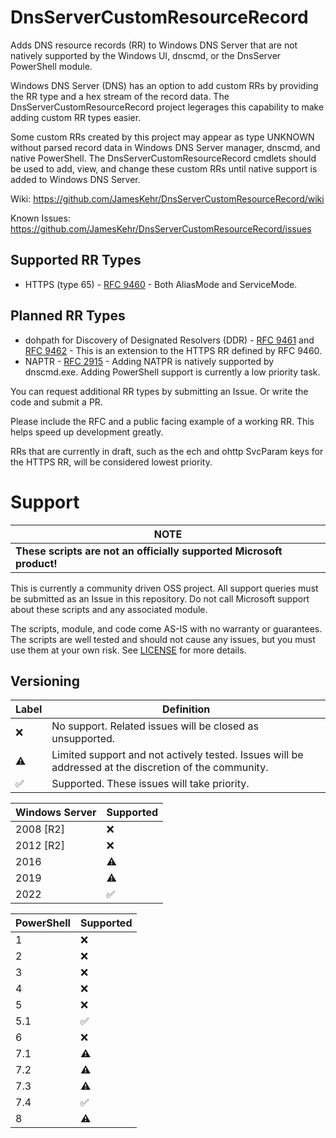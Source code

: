 # DnsServerCustomResourceRecord
Adds DNS resource records (RR) to Windows DNS Server that are not natively supported by the Windows UI, dnscmd, or the DnsServer PowerShell module.

Windows DNS Server (DNS) has an option to add custom RRs by providing the RR type and a hex stream of the record data. The DnsServerCustomResourceRecord project legerages this capability to make adding custom RR types easier.

Some custom RRs created by this project may appear as type UNKNOWN without parsed record data in Windows DNS Server manager, dnscmd, and native PowerShell. The DnsServerCustomResourceRecord cmdlets should be used to add, view, and change these custom RRs until native support is added to Windows DNS Server.

Wiki: https://github.com/JamesKehr/DnsServerCustomResourceRecord/wiki

Known Issues: https://github.com/JamesKehr/DnsServerCustomResourceRecord/issues

## Supported RR Types

- HTTPS (type 65) - [RFC 9460](https://www.rfc-editor.org/rfc/rfc9460.html "RFC 9460 - Service Binding and Parameter Specification via the DNS (SVCB and HTTPS Resource Records)") - Both AliasMode and ServiceMode.

## Planned RR Types

- dohpath for Discovery of Designated Resolvers (DDR) - [RFC 9461](https://www.rfc-editor.org/rfc/rfc9461.html "RFC 9461 - Service Binding Mapping for DNS Servers") and [RFC 9462](https://www.rfc-editor.org/rfc/rfc9462.html "RFC 9462 - Discovery of Designated Resolvers") - This is an extension to the HTTPS RR defined by RFC 9460.
- NAPTR - [RFC 2915](https://www.rfc-editor.org/rfc/rfc2915.html "RFC-2915 - The Naming Authority Pointer (NAPTR) DNS Resource Record") - Adding NATPR is natively supported by dnscmd.exe. Adding PowerShell support is currently a low priority task.

You can request additional RR types by submitting an Issue. Or write the code and submit a PR.

Please include the RFC and a public facing example of a working RR. This helps speed up development greatly.

RRs that are currently in draft, such as the ech and ohttp SvcParam keys for the HTTPS RR, will be considered lowest priority.

# Support

|**NOTE**|
|----------------|
|**These scripts are not an officially supported Microsoft product!**|

This is currently a community driven OSS project. All support queries must be submitted as an Issue in this repository. Do not call Microsoft support about these scripts and any associated module.

The scripts, module, and code come AS-IS with no warranty or guarantees. The scripts are well tested and should not cause any issues, but you must use them at your own risk. See [LICENSE](../main/LICENSE) for more details.

## Versioning


| Label | Definition |
|-------|------------|
| :x: | No support. Related issues will be closed as unsupported. |
| ⚠️  | Limited support and not actively tested. Issues will be addressed at the discretion of the community. |
| :white_check_mark: | Supported. These issues will take priority. |

|Windows Server| Supported |
|--------------|-----------|
| 2008 [R2] | :x: |
| 2012 [R2] | :x: |
| 2016      | ⚠️ |
| 2019      | ⚠️ |
| 2022      | :white_check_mark: |

| PowerShell | Supported |
|------------|-----------|
| 1 | :x: |
| 2 | :x: |
| 3 | :x: |
| 4 | :x: |
| 5 | :x: |
| 5.1 | :white_check_mark: |
| 6 | :x: |
| 7.1 | ⚠️ |
| 7.2 | ⚠️ |
| 7.3 | ⚠️ |
| 7.4 | :white_check_mark: |
| 8 | ⚠️ |
